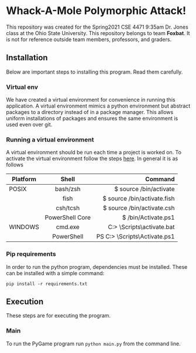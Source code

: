 # Whack-A-Mole Polymorphic  Attack!

This repository was created for the Spring2021 CSE 4471 9:35am Dr. Jones class at the Ohio State University. This repository belongs to team **Foxbat**. It is not for reference outside team members, professors, and graders.

## Installation

Below are important steps to installing this program. Read them carefully.

### Virtual env

We have created a virtual environment for convenience in running this application. A virtual environment mimics a python environment but abstract packages to a directory instead of in a package manager. This allows uniform installations of packages and ensures the same environment is used even over git.

### Running a virtual environment

A virtual environment should be run each time a project is worked on. To activate the virtual environment follow the steps [here](https://docs.python.org/3/library/venv.html). In general it is as follows

| **Platform**    | **Shell**       | **Command**  |
| -------------   |:---------------:|        -----:|
| POSIX           | bash/zsh        | $ source <venv>/bin/activate |
|                 | fish            | $ source <venv>/bin/activate.fish |
|                 | csh/tcsh        | $ source <venv>/bin/activate.csh|
|                 | PowerShell Core | $ <venv>/bin/Activate.ps1|
| WINDOWS         | cmd.exe         |   C:\> <venv>\Scripts\activate.bat |
|                 | PowerShell      |   PS C:\> <venv>\Scripts\Activate.ps1|

### Pip requirements

In order to run the python program, dependencies must be installed. These can be installed with a simple command:

`pip install -r requirements.txt`

## Execution

These steps are for executing the program.

### Main

To run the PyGame program run `python main.py` from the command line.
